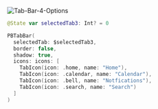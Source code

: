 ![Tab-Bar-4-Options](https://github.com/powerhome/playbook-swift/assets/112719604/3aa9d23d-8d89-48c7-a460-9d4bc1548b16)

```swift
@State var selectedTab3: Int? = 0

PBTabBar(
  selectedTab: $selectedTab3,
  border: false,
  shadow: true,
  icons: icons: [
    TabIcon(icon: .home, name: "Home"),
    TabIcon(icon: .calendar, name: "Calendar"),
    TabIcon(icon: .bell, name: "Notfications"),
    TabIcon(icon: .search, name: "Search")
  ]
)
```

